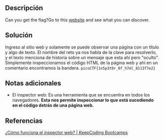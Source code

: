 
## Descripción

Can you get the flag?Go to this [website](http://saturn.picoctf.net:49438/) and see what you can discover.

## Solución

Ingreso al sitio web y solamente se puede observar una página con un título y algo de texto.
El nombre del reto ya nos habla de la clave para resolverlo, y el texto menciona de historia sobre un mensaje que esta ahí pero "oculto".
Simplemente inspeccionamos el código HTML de la página web y ahí en un comentario encontramos la bandera.
`picoCTF{1n5p3t0r_0f_h7ml_8113f7e2}`

## Notas adicionales

- El inspector web: Es una herramienta que se encuentra en todos los navegadores. **Esta nos permite inspeccionar lo que está sucediendo en el código detrás de una página web.**

## Referencias

[¿Cómo funciona el inspector web? | KeepCoding Bootcamps](https://keepcoding.io/blog/como-funciona-el-inspector-web/)